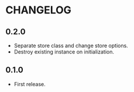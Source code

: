 # CHANGELOG

## 0.2.0

* Separate store class and change store options.
* Destroy existing instance on initialization.

## 0.1.0

* First release.
